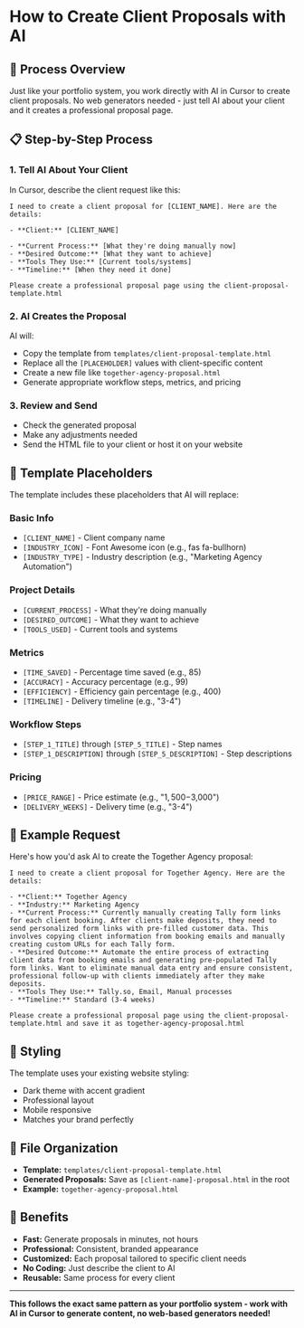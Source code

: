 # How to Create Client Proposals with AI

## 🎯 Process Overview

Just like your portfolio system, you work directly with AI in Cursor to create client proposals. No web generators needed - just tell AI about your client and it creates a professional proposal page.

## 📋 Step-by-Step Process

### 1. **Tell AI About Your Client**
In Cursor, describe the client request like this:

```
I need to create a client proposal for [CLIENT_NAME]. Here are the details:

- **Client:** [CLIENT_NAME]

- **Current Process:** [What they're doing manually now]
- **Desired Outcome:** [What they want to achieve]
- **Tools They Use:** [Current tools/systems]
- **Timeline:** [When they need it done]

Please create a professional proposal page using the client-proposal-template.html
```

### 2. **AI Creates the Proposal**
AI will:
- Copy the template from `templates/client-proposal-template.html`
- Replace all the `[PLACEHOLDER]` values with client-specific content
- Create a new file like `together-agency-proposal.html`
- Generate appropriate workflow steps, metrics, and pricing

### 3. **Review and Send**
- Check the generated proposal
- Make any adjustments needed
- Send the HTML file to your client or host it on your website

## 🔧 Template Placeholders

The template includes these placeholders that AI will replace:

### **Basic Info**
- `[CLIENT_NAME]` - Client company name
- `[INDUSTRY_ICON]` - Font Awesome icon (e.g., fas fa-bullhorn)
- `[INDUSTRY_TYPE]` - Industry description (e.g., "Marketing Agency Automation")

### **Project Details**
- `[CURRENT_PROCESS]` - What they're doing manually
- `[DESIRED_OUTCOME]` - What they want to achieve
- `[TOOLS_USED]` - Current tools and systems

### **Metrics**
- `[TIME_SAVED]` - Percentage time saved (e.g., 85)
- `[ACCURACY]` - Accuracy percentage (e.g., 99)
- `[EFFICIENCY]` - Efficiency gain percentage (e.g., 400)
- `[TIMELINE]` - Delivery timeline (e.g., "3-4")

### **Workflow Steps**
- `[STEP_1_TITLE]` through `[STEP_5_TITLE]` - Step names
- `[STEP_1_DESCRIPTION]` through `[STEP_5_DESCRIPTION]` - Step descriptions

### **Pricing**
- `[PRICE_RANGE]` - Price estimate (e.g., "$1,500-$3,000")
- `[DELIVERY_WEEKS]` - Delivery time (e.g., "3-4")

## 📝 Example Request

Here's how you'd ask AI to create the Together Agency proposal:

```
I need to create a client proposal for Together Agency. Here are the details:

- **Client:** Together Agency
- **Industry:** Marketing Agency
- **Current Process:** Currently manually creating Tally form links for each client booking. After clients make deposits, they need to send personalized form links with pre-filled customer data. This involves copying client information from booking emails and manually creating custom URLs for each Tally form.
- **Desired Outcome:** Automate the entire process of extracting client data from booking emails and generating pre-populated Tally form links. Want to eliminate manual data entry and ensure consistent, professional follow-up with clients immediately after they make deposits.
- **Tools They Use:** Tally.so, Email, Manual processes
- **Timeline:** Standard (3-4 weeks)

Please create a professional proposal page using the client-proposal-template.html and save it as together-agency-proposal.html
```

## 🎨 Styling

The template uses your existing website styling:
- Dark theme with accent gradient
- Professional layout
- Mobile responsive
- Matches your brand perfectly

## 📁 File Organization

- **Template:** `templates/client-proposal-template.html`
- **Generated Proposals:** Save as `[client-name]-proposal.html` in the root
- **Example:** `together-agency-proposal.html`

## 🚀 Benefits

- **Fast:** Generate proposals in minutes, not hours
- **Professional:** Consistent, branded appearance
- **Customized:** Each proposal tailored to specific client needs
- **No Coding:** Just describe the client to AI
- **Reusable:** Same process for every client

---

**This follows the exact same pattern as your portfolio system - work with AI in Cursor to generate content, no web-based generators needed!** 